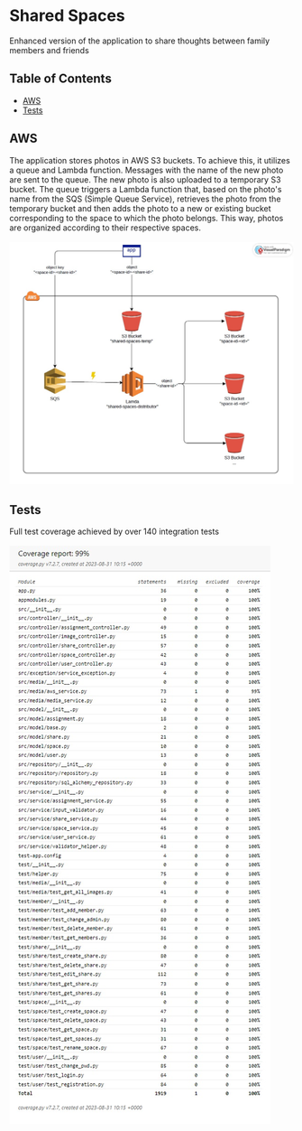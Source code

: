 # Shared Spaces
Enhanced version of the application to share thoughts between family members and friends 
<br/>


## Table of Contents
<!-- * [General Info](#general-information) -->
<!-- * [Technologies Used](#technologies-used) -->
* [AWS](#aws)
* [Tests](#tests)
<!-- * [Features](#features) -->
<!-- * [Project Status](#project-status) -->


## AWS
The application stores photos in AWS S3 buckets. To achieve this, it utilizes a queue and Lambda function. Messages with the name of the new photo are sent to the queue. The new photo is also uploaded to a temporary S3 bucket. The queue triggers a Lambda function that, based on the photo's name from the SQS (Simple Queue Service), retrieves the photo from the temporary bucket and then adds the photo to a new or existing bucket corresponding to the space to which the photo belongs. This way, photos are organized according to their respective spaces.
<br/><br/>
![aws-architecture](./readme/images/aws-architecture.jpg)


## Tests
Full test coverage achieved by over 140 integration tests
<br/><br/>
![coverage-report](./readme/images/coverage-report.jpg)